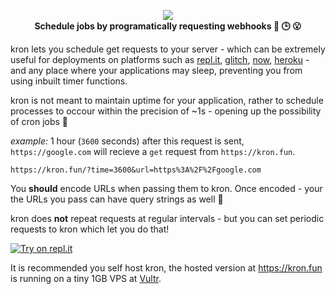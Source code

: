 <p align="center">
  <img src="https://res.cloudinary.com/jajoosam/image/upload/v1553837488/kron_1_my3lcm.png"><br>
  <strong>Schedule jobs by programatically requesting webhooks 🔗 🕒 😮</strong> 
</p>

kron lets you schedule get requests to your server - which can be extremely useful for deployments on platforms such as [repl.it](https://repl.it), [glitch](https://glitch.com), [now](https://zeit.co/now), [heroku](https://www.heroku.com) -  and any place where your applications may sleep, preventing you from using inbuilt timer functions.

kron is not meant to maintain uptime for your application, rather to schedule processes to occour within the precision of ~1s - opening up the possibility of cron jobs 🤖

*example:*
1 hour (`3600` seconds) after this request is sent, `https://google.com` will recieve a `get` request from `https://kron.fun`.

```
https://kron.fun/?time=3600&url=https%3A%2F%2Fgoogle.com
```

You **should** encode URLs when passing them to kron. Once encoded - your the URLs you pass can have query strings as well 🥳

kron does **not** repeat requests at regular intervals - but you can set periodic requests to kron which let you do that!

[![Try on repl.it](https://repl-badge.jajoosam.repl.co/try.png)](https://repl.it/@jajoosam/kron-test?ref=button)


It is recommended you self host kron, the hosted version at https://kron.fun is running on a tiny 1GB VPS at [Vultr](https://vultr.com).
